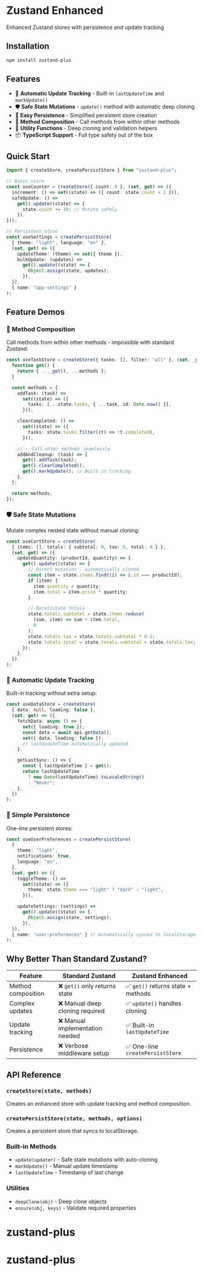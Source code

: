 # Zustand Enhanced

Enhanced Zustand stores with persistence and update tracking

## Installation

```bash
npm install zustand-plus
```

## Features

- 🔄 **Automatic Update Tracking** - Built-in `lastUpdateTime` and `markUpdate()`
- 🛡️ **Safe State Mutations** - `update()` method with automatic deep cloning
- 💾 **Easy Persistence** - Simplified persistent store creation
- 🔗 **Method Composition** - Call methods from within other methods
- 🧰 **Utility Functions** - Deep cloning and validation helpers
- 📦 **TypeScript Support** - Full type safety out of the box

## Quick Start

```typescript
import { createStore, createPersistStore } from "zustand-plus";

// Basic store
const useCounter = createStore({ count: 0 }, (set, get) => ({
  increment: () => set((state) => ({ count: state.count + 1 })),
  safeUpdate: () =>
    get().update((state) => {
      state.count += 10; // Mutate safely
    }),
}));

// Persistent store
const useSettings = createPersistStore(
  { theme: "light", language: "en" },
  (set, get) => ({
    updateTheme: (theme) => set({ theme }),
    bulkUpdate: (updates) =>
      get().update((state) => {
        Object.assign(state, updates);
      }),
  }),
  { name: "app-settings" }
);
```

## Feature Demos

### 🔗 Method Composition

Call methods from within other methods - impossible with standard Zustand:

```typescript
const useTaskStore = createStore({ tasks: [], filter: "all" }, (set, _get) => {
  function get() {
    return { ..._get(), ...methods };
  }

  const methods = {
    addTask: (task) =>
      set((state) => ({
        tasks: [...state.tasks, { ...task, id: Date.now() }],
      })),

    clearCompleted: () =>
      set((state) => ({
        tasks: state.tasks.filter((t) => !t.completed),
      })),

    // ✨ Call other methods seamlessly
    addAndCleanup: (task) => {
      get().addTask(task);
      get().clearCompleted();
      get().markUpdate(); // Built-in tracking
    },
  };

  return methods;
});
```

### 🛡️ Safe State Mutations

Mutate complex nested state without manual cloning:

```typescript
const useCartStore = createStore(
  { items: [], totals: { subtotal: 0, tax: 0, total: 0 } },
  (set, get) => ({
    updateQuantity: (productId, quantity) => {
      get().update((state) => {
        // Direct mutation - automatically cloned
        const item = state.items.find((i) => i.id === productId);
        if (item) {
          item.quantity = quantity;
          item.total = item.price * quantity;
        }

        // Recalculate totals
        state.totals.subtotal = state.items.reduce(
          (sum, item) => sum + item.total,
          0
        );
        state.totals.tax = state.totals.subtotal * 0.1;
        state.totals.total = state.totals.subtotal + state.totals.tax;
      });
    },
  })
);
```

### 🔄 Automatic Update Tracking

Built-in tracking without extra setup:

```typescript
const useDataStore = createStore(
  { data: null, loading: false },
  (set, get) => ({
    fetchData: async () => {
      set({ loading: true });
      const data = await api.getData();
      set({ data, loading: false });
      // lastUpdateTime automatically updated
    },

    getLastSync: () => {
      const { lastUpdateTime } = get();
      return lastUpdateTime
        ? new Date(lastUpdateTime).toLocaleString()
        : "Never";
    },
  })
);
```

### 💾 Simple Persistence

One-line persistent stores:

```typescript
const useUserPreferences = createPersistStore(
  {
    theme: "light",
    notifications: true,
    language: "en",
  },
  (set, get) => ({
    toggleTheme: () =>
      set((state) => ({
        theme: state.theme === "light" ? "dark" : "light",
      })),

    updateSettings: (settings) =>
      get().update((state) => {
        Object.assign(state, settings);
      }),
  }),
  { name: "user-preferences" } // Automatically synced to localStorage
);
```

## Why Better Than Standard Zustand?

| Feature            | Standard Zustand                | Zustand Enhanced                   |
| ------------------ | ------------------------------- | ---------------------------------- |
| Method composition | ❌ `get()` only returns state   | ✅ `get()` returns state + methods |
| Complex updates    | ❌ Manual deep cloning required | ✅ `update()` handles cloning      |
| Update tracking    | ❌ Manual implementation needed | ✅ Built-in `lastUpdateTime`       |
| Persistence        | ❌ Verbose middleware setup     | ✅ One-line `createPersistStore`   |

## API Reference

### `createStore(state, methods)`

Creates an enhanced store with update tracking and method composition.

### `createPersistStore(state, methods, options)`

Creates a persistent store that syncs to localStorage.

### Built-in Methods

- `update(updater)` - Safe state mutations with auto-cloning
- `markUpdate()` - Manual update timestamp
- `lastUpdateTime` - Timestamp of last change

### Utilities

- `deepClone(obj)` - Deep clone objects
- `ensure(obj, keys)` - Validate required properties
# zustand-plus
# zustand-plus
